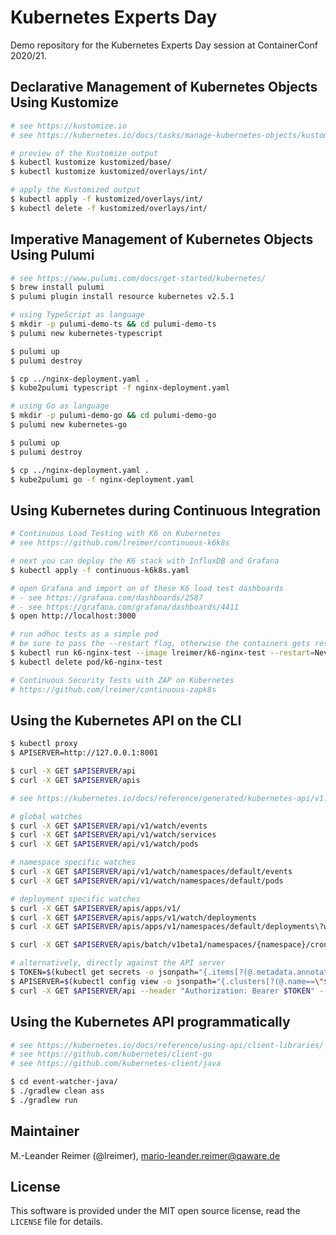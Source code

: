 # Kubernetes Experts Day

Demo repository for the Kubernetes Experts Day session at ContainerConf 2020/21.

## Declarative Management of Kubernetes Objects Using Kustomize

```bash
# see https://kustomize.io
# see https://kubernetes.io/docs/tasks/manage-kubernetes-objects/kustomization/

# preview of the Kustomize output
$ kubectl kustomize kustomized/base/
$ kubectl kustomize kustomized/overlays/int/

# apply the Kustomized output
$ kubectl apply -f kustomized/overlays/int/
$ kubectl delete -f kustomized/overlays/int/
```

## Imperative Management of Kubernetes Objects Using Pulumi

```bash
# see https://www.pulumi.com/docs/get-started/kubernetes/
$ brew install pulumi
$ pulumi plugin install resource kubernetes v2.5.1

# using TypeScript as language
$ mkdir -p pulumi-demo-ts && cd pulumi-demo-ts
$ pulumi new kubernetes-typescript

$ pulumi up
$ pulumi destroy

$ cp ../nginx-deployment.yaml .
$ kube2pulumi typescript -f nginx-deployment.yaml

# using Go as language
$ mkdir -p pulumi-demo-go && cd pulumi-demo-go
$ pulumi new kubernetes-go

$ pulumi up
$ pulumi destroy

$ cp ../nginx-deployment.yaml .
$ kube2pulumi go -f nginx-deployment.yaml
```

## Using Kubernetes during Continuous Integration

```bash
# Continuous Load Testing with K6 on Kubernetes
# see https://github.com/lreimer/continuous-k6k8s

# next you can deploy the K6 stack with InfluxDB and Grafana
$ kubectl apply -f continuous-k6k8s.yaml

# open Grafana and import on of these K6 load test dashboards
# - see https://grafana.com/dashboards/2587
# - see https://grafana.com/grafana/dashboards/4411
$ open http://localhost:3000

# run adhoc tests as a simple pod
# be sure to pass the --restart flag, otherwise the containers gets restarted
$ kubectl run k6-nginx-test --image lreimer/k6-nginx-test --restart=Never --attach
$ kubectl delete pod/k6-nginx-test

# Continuous Security Tests with ZAP on Kubernetes
# https://github.com/lreimer/continuous-zapk8s
```

## Using the Kubernetes API on the CLI

```bash
$ kubectl proxy
$ APISERVER=http://127.0.0.1:8001

$ curl -X GET $APISERVER/api
$ curl -X GET $APISERVER/apis

# see https://kubernetes.io/docs/reference/generated/kubernetes-api/v1.19/

# global watches
$ curl -X GET $APISERVER/api/v1/watch/events
$ curl -X GET $APISERVER/api/v1/watch/services
$ curl -X GET $APISERVER/api/v1/watch/pods

# namespace specific watches
$ curl -X GET $APISERVER/api/v1/watch/namespaces/default/events
$ curl -X GET $APISERVER/api/v1/watch/namespaces/default/pods

# deployment specific watches
$ curl -X GET $APISERVER/apis/apps/v1/
$ curl -X GET $APISERVER/apis/apps/v1/watch/deployments
$ curl -X GET $APISERVER/apis/apps/v1/namespaces/default/deployments\?watch\=true

$ curl -X GET $APISERVER/apis/batch/v1beta1/namespaces/{namespace}/cronjobs

# alternatively, directly against the API server
$ TOKEN=$(kubectl get secrets -o jsonpath="{.items[?(@.metadata.annotations['kubernetes\.io/service-account\.name']=='default')].data.token}"|base64 --decode)
$ APISERVER=$(kubectl config view -o jsonpath="{.clusters[?(@.name==\"$CLUSTER_NAME\")].cluster.server}")
$ curl -X GET $APISERVER/api --header "Authorization: Bearer $TOKEN" --insecure
```

## Using the Kubernetes API programmatically

```bash
# see https://kubernetes.io/docs/reference/using-api/client-libraries/
# see https://github.com/kubernetes/client-go
# see https://github.com/kubernetes-client/java

$ cd event-watcher-java/
$ ./gradlew clean ass
$ ./gradlew run
```

## Maintainer

M.-Leander Reimer (@lreimer), <mario-leander.reimer@qaware.de>

## License

This software is provided under the MIT open source license, read the `LICENSE` file for details.

